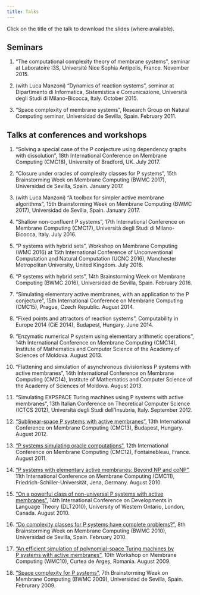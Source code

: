 ```yaml
---
title: Talks
---
```


Click on the title of the talk to download the slides (where available).

Seminars
--------

1. “The computational complexity theory of membrane systems”, seminar at Laboratoire I3S, Université Nice Sophia Antipolis, France. November 2015.

1. (with Luca Manzoni) “Dynamics of reaction systems”, seminar at Dipartimento di Informatica, Sistemistica e Comunicazione, Università degli Studi di Milano-Bicocca, Italy. October 2015.

1. “Space complexity of membrane systems”, Research Group on Natural Computing seminar, Universidad de Sevilla, Spain. February 2011.

Talks at conferences and workshops
----------------------------------

1. “Solving a special case of the P conjecture using dependency graphs with dissolution”, 18th International Conference on Membrane Computing (CMC18), University of Bradford, UK. July 2017.

1. “Closure under oracles of complexity classes for P systems”, 15th Brainstorming Week on Membrane Computing (BWMC 2017), Universidad de Sevilla, Spain. January 2017.

1. (with Luca Manzoni) “A toolbox for simpler active membrane algorithms”, 15th Brainstorming Week on Membrane Computing (BWMC 2017), Universidad de Sevilla, Spain. January 2017.

1. “Shallow non-confluent P systems”, 17th International Conference on Membrane Computing (CMC17), Università degli Studi di Milano-Bicocca, Italy. July 2016.

1. “P systems with hybrid sets”, Workshop on Membrane Computing (WMC 2016) at 15th International Conference of Unconventional Computation and Natural Computation (UCNC 2016), Manchester Metropolitan University, United Kingdom. July 2016.

1. “P systems with hybrid sets”, 14th Brainstorming Week on Membrane Computing (BWMC 2016), Universidad de Sevilla, Spain. February 2016.

1. “Simulating elementary active membranes, with an application to the P conjecture”, 15th International Conference on Membrane Computing (CMC15), Prague, Czech Republic. August 2014.

1. “Fixed points and attractors of reaction systems”, Computability in Europe 2014 (CiE 2014), Budapest, Hungary. June 2014.

1. “Enzymatic numerical P system using elementary arithmetic operations”, 14th International Conference on Membrane Computing (CMC14), Institute of Mathematics and Computer Science of the Academy of Sciences of Moldova. August 2013.

1. “Flattening and simulation of asynchronous divisionless P systems with active membranes”, 14th International Conference on Membrane Computing (CMC14), Institute of Mathematics and Computer Science of the Academy of Sciences of Moldova. August 2013.

1. “Simulating EXPSPACE Turing machines using P systems with active membranes”, 13th Italian Conference on Theoretical Computer Science (ICTCS 2012), Università degli Studi dell’Insubria, Italy. September 2012.

1. [“Sublinear-space P systems with active membranes”](sublinear-space-p-systems-with-active-membranes.pdf), 13th International Conference on Membrane Computing (CMC13), Budapest, Hungary. August 2012.

1. [“P systems simulating oracle computations”](p-systems-simulating-oracle-computations.pdf), 12th International Conference on Membrane Computing (CMC12), Fontainebleau, France. August 2011.

1. [“P systems with elementary active membranes: Beyond NP and coNP”](p-systems-with-active-membranes-beyond-np-and-conp.pdf), 11th International Conference on Membrane Computing (CMC11), Friedrich-Schiller-Universität, Jena, Germany. August 2010.

1. [“On a powerful class of non-universal P systems with active membranes”](on-powerful-class-of-non-universal-p-systems-with-active-membranes.pdf), 14th International Conference on Developments in Language Theory (DLT2010), University of Western Ontario, London, Canada. August 2010.

1. [“Do complexity classes for P systems have complete problems?”](do-complexity-classes-for-p-systems-have-complete-problems.pdf), 8th Brainstorming Week on Membrane Computing (BWMC 2010), Universidad de Sevilla, Spain. February 2010.

1. [“An efficient simulation of polynomial-space Turing machines by P systems with active membranes”](efficient-simulation-of-polynomial-space-turing-machines-by-p-systems-with-active-membranes.pdf), 10th Workshop on Membrane Computing (WMC10), Curtea de Argeș, Romania. August 2009.

1. [“Space complexity for P systems”](space-complexity-for-p-systems.pdf), 7th Brainstorming Week on Membrane Computing (BWMC 2009), Universidad de Sevilla, Spain. Februrary 2009.

